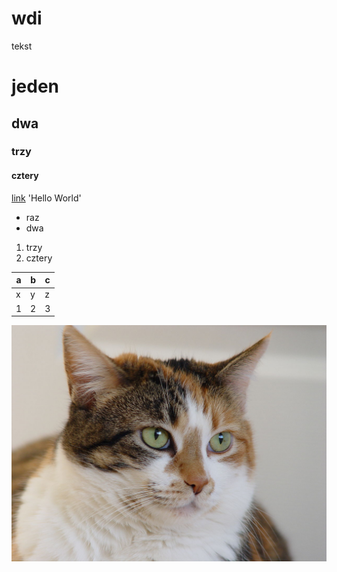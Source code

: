 # wdi
tekst 
# jeden # 
## dwa ##
### trzy ###
#### cztery ####
[link](https://github.com/fjemiolo/wdi/)
'Hello World'
* raz 
* dwa

1. trzy
2. cztery

a | b | c
--- | --- | ---
x | y | z
1 | 2 | 3 

![Kotel](/labolatorium&#32;2/cat.jpg)
